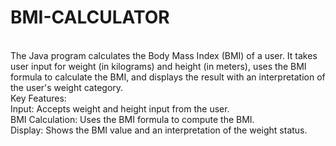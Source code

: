 # BMI-CALCULATOR

<br>
The Java program calculates the Body Mass Index (BMI) of a user. It takes user input for weight (in kilograms) and height (in meters), uses the BMI formula to calculate the BMI, and displays the result with an interpretation of the user's weight category.
<br>
Key Features:
<br>
Input: Accepts weight and height input from the user.
<br>
BMI Calculation: Uses the BMI formula to compute the BMI.
<br>
Display: Shows the BMI value and an interpretation of the weight status.
